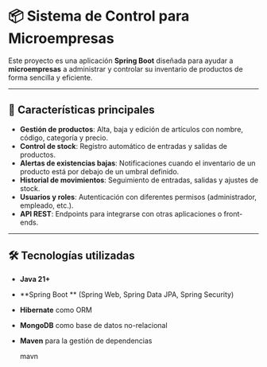 # 📦 Sistema de Control para Microempresas

Este proyecto es una aplicación **Spring Boot** diseñada para ayudar a **microempresas** a administrar y controlar su inventario de productos de forma sencilla y eficiente.

---

## 🚀 Características principales
- **Gestión de productos**: Alta, baja y edición de artículos con nombre, código, categoría y precio.
- **Control de stock**: Registro automático de entradas y salidas de productos.
- **Alertas de existencias bajas**: Notificaciones cuando el inventario de un producto está por debajo de un umbral definido.
- **Historial de movimientos**: Seguimiento de entradas, salidas y ajustes de stock.
- **Usuarios y roles**: Autenticación con diferentes permisos (administrador, empleado, etc.).
- **API REST**: Endpoints para integrarse con otras aplicaciones o front-ends.

---

## 🛠️ Tecnologías utilizadas
- **Java 21+**
- **Spring Boot ** (Spring Web, Spring Data JPA, Spring Security)
- **Hibernate** como ORM
- **MongoDB** como base de datos no-relacional
- **Maven** para la gestión de dependencias

  mavn


